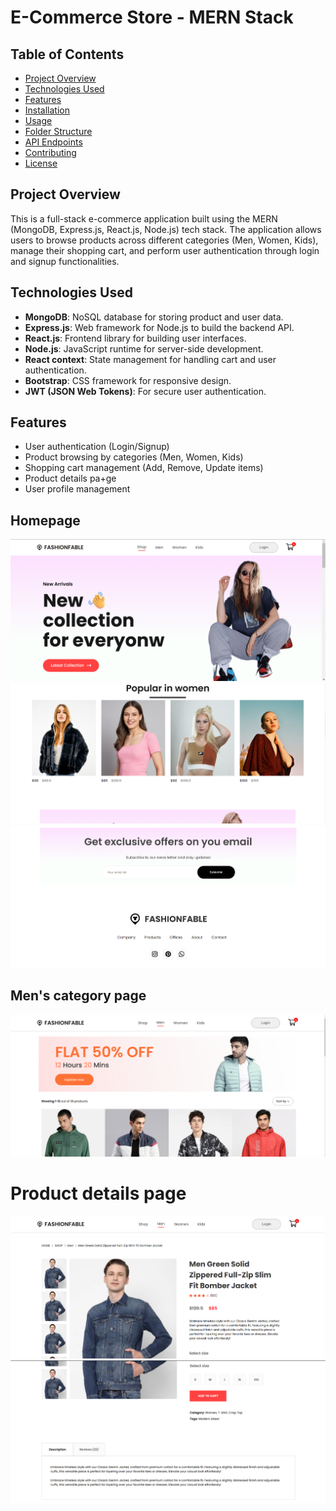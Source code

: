 # E-Commerce Store - MERN Stack

## Table of Contents

-   [Project Overview](#project-overview)
-   [Technologies Used](#technologies-used)
-   [Features](#features)
-   [Installation](#installation)
-   [Usage](#usage)
-   [Folder Structure](#folder-structure)
-   [API Endpoints](#api-endpoints)
-   [Contributing](#contributing)
-   [License](#license)

## Project Overview

This is a full-stack e-commerce application built using the MERN (MongoDB, Express.js, React.js, Node.js) tech stack. The application allows users to browse products across different categories (Men, Women, Kids), manage their shopping cart, and perform user authentication through login and signup functionalities.

## Technologies Used

-   **MongoDB**: NoSQL database for storing product and user data.
-   **Express.js**: Web framework for Node.js to build the backend API.
-   **React.js**: Frontend library for building user interfaces.
-   **Node.js**: JavaScript runtime for server-side development.
-   **React context**: State management for handling cart and user authentication.
-   **Bootstrap**: CSS framework for responsive design.
-   **JWT (JSON Web Tokens)**: For secure user authentication.

## Features

-   User authentication (Login/Signup)
-   Product browsing by categories (Men, Women, Kids)
-   Shopping cart management (Add, Remove, Update items)
-   Product details pa+ge
-   User profile management

## Homepage

![HomePage](./frontend/project_images/homepage.png)
![HomePage2](./frontend/project_images/homepage2.png)
![HomePage3](./frontend/project_images/homepage3.png)

## Men's category page

![Mens](./frontend/project_images/mens1.png)

# Product details page

![Product Details](./frontend/project_images/product_details.png)
![Product Details2](./frontend/project_images/product_details2.png)
